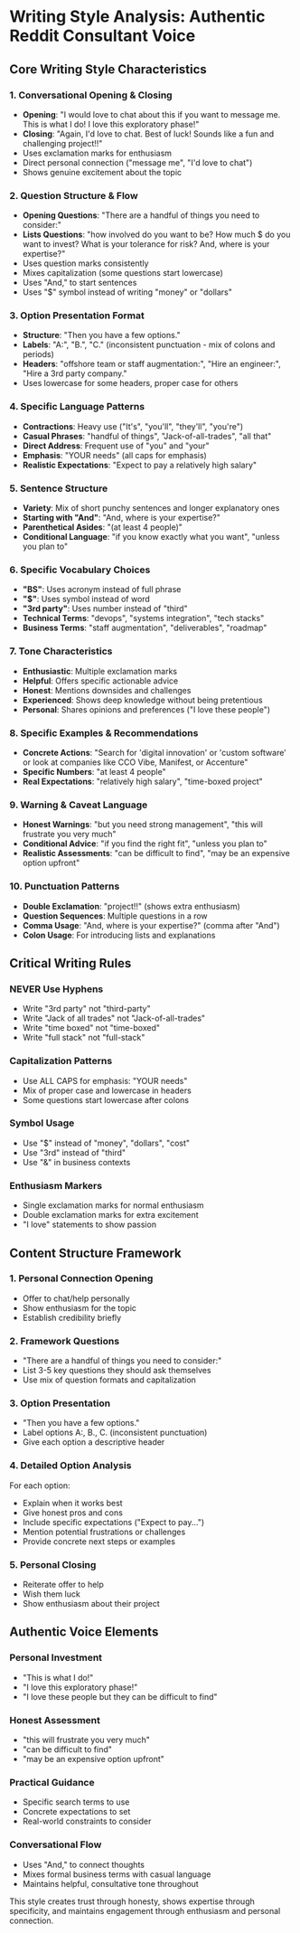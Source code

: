 # Writing Style Analysis: Authentic Reddit Consultant Voice

## Core Writing Style Characteristics

### 1. Conversational Opening & Closing
- **Opening**: "I would love to chat about this if you want to message me. This is what I do! I love this exploratory phase!"
- **Closing**: "Again, I'd love to chat. Best of luck! Sounds like a fun and challenging project!!"
- Uses exclamation marks for enthusiasm
- Direct personal connection ("message me", "I'd love to chat")
- Shows genuine excitement about the topic

### 2. Question Structure & Flow
- **Opening Questions**: "There are a handful of things you need to consider:"
- **Lists Questions**: "how involved do you want to be? How much $ do you want to invest? What is your tolerance for risk? And, where is your expertise?"
- Uses question marks consistently
- Mixes capitalization (some questions start lowercase)
- Uses "And," to start sentences
- Uses "$" symbol instead of writing "money" or "dollars"

### 3. Option Presentation Format
- **Structure**: "Then you have a few options."
- **Labels**: "A:", "B.", "C." (inconsistent punctuation - mix of colons and periods)
- **Headers**: "offshore team or staff augmentation:", "Hire an engineer:", "Hire a 3rd party company."
- Uses lowercase for some headers, proper case for others

### 4. Specific Language Patterns
- **Contractions**: Heavy use ("It's", "you'll", "they'll", "you're")
- **Casual Phrases**: "handful of things", "Jack-of-all-trades", "all that"
- **Direct Address**: Frequent use of "you" and "your"
- **Emphasis**: "YOUR needs" (all caps for emphasis)
- **Realistic Expectations**: "Expect to pay a relatively high salary"

### 5. Sentence Structure
- **Variety**: Mix of short punchy sentences and longer explanatory ones
- **Starting with "And"**: "And, where is your expertise?"
- **Parenthetical Asides**: "(at least 4 people)"
- **Conditional Language**: "if you know exactly what you want", "unless you plan to"

### 6. Specific Vocabulary Choices
- **"BS"**: Uses acronym instead of full phrase
- **"$"**: Uses symbol instead of word
- **"3rd party"**: Uses number instead of "third"
- **Technical Terms**: "devops", "systems integration", "tech stacks"
- **Business Terms**: "staff augmentation", "deliverables", "roadmap"

### 7. Tone Characteristics
- **Enthusiastic**: Multiple exclamation marks
- **Helpful**: Offers specific actionable advice
- **Honest**: Mentions downsides and challenges
- **Experienced**: Shows deep knowledge without being pretentious
- **Personal**: Shares opinions and preferences ("I love these people")

### 8. Specific Examples & Recommendations
- **Concrete Actions**: "Search for 'digital innovation' or 'custom software' or look at companies like CCO Vibe, Manifest, or Accenture"
- **Specific Numbers**: "at least 4 people"
- **Real Expectations**: "relatively high salary", "time-boxed project"

### 9. Warning & Caveat Language
- **Honest Warnings**: "but you need strong management", "this will frustrate you very much"
- **Conditional Advice**: "if you find the right fit", "unless you plan to"
- **Realistic Assessments**: "can be difficult to find", "may be an expensive option upfront"

### 10. Punctuation Patterns
- **Double Exclamation**: "project!!" (shows extra enthusiasm)
- **Question Sequences**: Multiple questions in a row
- **Comma Usage**: "And, where is your expertise?" (comma after "And")
- **Colon Usage**: For introducing lists and explanations

## Critical Writing Rules

### NEVER Use Hyphens
- Write "3rd party" not "third-party"
- Write "Jack of all trades" not "Jack-of-all-trades"
- Write "time boxed" not "time-boxed"
- Write "full stack" not "full-stack"

### Capitalization Patterns
- Use ALL CAPS for emphasis: "YOUR needs"
- Mix of proper case and lowercase in headers
- Some questions start lowercase after colons

### Symbol Usage
- Use "$" instead of "money", "dollars", "cost"
- Use "3rd" instead of "third"
- Use "&" in business contexts

### Enthusiasm Markers
- Single exclamation marks for normal enthusiasm
- Double exclamation marks for extra excitement
- "I love" statements to show passion

## Content Structure Framework

### 1. Personal Connection Opening
- Offer to chat/help personally
- Show enthusiasm for the topic
- Establish credibility briefly

### 2. Framework Questions
- "There are a handful of things you need to consider:"
- List 3-5 key questions they should ask themselves
- Use mix of question formats and capitalization

### 3. Option Presentation
- "Then you have a few options."
- Label options A:, B., C. (inconsistent punctuation)
- Give each option a descriptive header

### 4. Detailed Option Analysis
For each option:
- Explain when it works best
- Give honest pros and cons
- Include specific expectations ("Expect to pay...")
- Mention potential frustrations or challenges
- Provide concrete next steps or examples

### 5. Personal Closing
- Reiterate offer to help
- Wish them luck
- Show enthusiasm about their project

## Authentic Voice Elements

### Personal Investment
- "This is what I do!"
- "I love this exploratory phase!"
- "I love these people but they can be difficult to find"

### Honest Assessment
- "this will frustrate you very much"
- "can be difficult to find"
- "may be an expensive option upfront"

### Practical Guidance
- Specific search terms to use
- Concrete expectations to set
- Real-world constraints to consider

### Conversational Flow
- Uses "And," to connect thoughts
- Mixes formal business terms with casual language
- Maintains helpful, consultative tone throughout

This style creates trust through honesty, shows expertise through specificity, and maintains engagement through enthusiasm and personal connection. 
